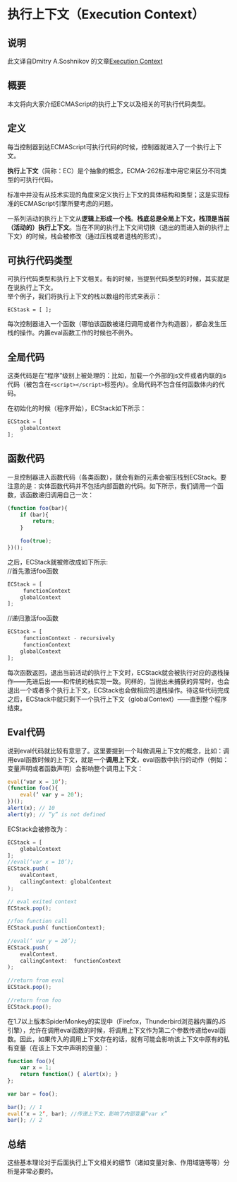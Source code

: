 # 执行上下文（Execution Context）  
## 说明  
此文译自Dmitry A.Soshnikov 的文章[Execution Context](http://dmitrysoshnikov.com/ecmascript/chapter-1-execution-contexts/)  

## 概要  

本文将向大家介绍ECMAScript的执行上下文以及相关的可执行代码类型。  

## 定义  
每当控制器到达ECMAScript可执行代码的时候，控制器就进入了一个执行上下文。  

**执行上下文**（简称：EC）是个抽象的概念，ECMA-262标准中用它来区分不同类型的可执行代码。  

标准中并没有从技术实现的角度来定义执行上下文的具体结构和类型；这是实现标准的ECMAScript引擎所要考虑的问题。  

一系列活动的执行上下文从**逻辑上形成一个栈**。**栈底总是全局上下文，栈顶是当前（活动的）执行上下文**。当在不同的执行上下文间切换（退出的而进入新的执行上下文）的时候，栈会被修改（通过压栈或者退栈的形式）。  

## 可执行代码类型  
可执行代码类型和执行上下文相关。有的时候，当提到代码类型的时候，其实就是在说执行上下文。  
举个例子，我们将执行上下文的栈以数组的形式来表示：

`ECStask = [ ];`  

每次控制器进入一个函数（哪怕该函数被递归调用或者作为构造器），都会发生压栈的操作。内置eval函数工作的时候也不例外。  

## 全局代码  
这类代码是在“程序”级别上被处理的：比如，加载一个外部的js文件或者内联的js代码（被包含在`<script></script>`标签内）。全局代码不包含任何函数体内的代码。  

在初始化的时候（程序开始），ECStack如下所示：  
```javascript
ECStack = [  
    globalContext  
];  
```
## 函数代码  
一旦控制器进入函数代码（各类函数），就会有新的元素会被压栈到ECStack。要注意的是：实体函数代码并不包括内部函数的代码。如下所示，我们调用一个函数，该函数递归调用自己一次： 
```javascript
(function foo(bar){  
    if (bar){  
    	return;  
    }  
  
    foo(true);  
})();
```
之后，ECStack就被修改成如下所示:  
//首先激活foo函数  

```javascript
ECStack = [  
     functionContext  
    globalContext  
];
```

//递归激活foo函数  

```javascript
ECStack = [  
     functionContext - recursively  
     functionContext  
    globalContext  
];
```

每次函数返回，退出当前活动的执行上下文时，ECStack就会被执行对应的退栈操作——先进后出——和传统的栈实现一致。同样的，当抛出未捕获的异常时，也会退出一个或者多个执行上下文，ECStack也会做相应的退栈操作。待这些代码完成之后，ECStack中就只剩下一个执行上下文（globalContext）——直到整个程序结束。  

## Eval代码  
说到eval代码就比较有意思了。这里要提到一个叫做调用上下文的概念，比如：调用eval函数时候的上下文，就是一个**调用上下文**，eval函数中执行的动作（例如：变量声明或者函数声明）会影响整个调用上下文：

```javascript
eval(‘var x = 10’);  
(function foo(){  
    eval(‘ var y = 20’);  
})();  
alert(x); // 10  
alert(y); // ”y” is not defined  
```

ECStack会被修改为： 

```javascript
ECStack = [  
    globalContext  
];  
//eval(‘var x = 10’);  
ECStack.push(  
    evalContext,  
    callingContext: globalContext  
);  
  
// eval exited context  
ECStack.pop();  
  
//foo function call  
ECStack.push( functionContext);  
  
//eval(‘ var y = 20’);  
ECStack.push(  
    evalContext,  
    callingContext:  functionContext  
);  
  
//return from eval  
ECStack.pop();  
  
//return from foo  
ECStack.pop();
```

在1.7以上版本SpiderMonkey的实现中（Firefox，Thunderbird浏览器内置的JS引擎），允许在调用eval函数的时候，将调用上下文作为第二个参数传递给eval函数。因此，如果传入的调用上下文存在的话，就有可能会影响该上下文中原有的私有变量（在该上下文中声明的变量）：  
```javascript
function foo(){  
    var x = 1;  
    return function() { alert(x); }  
};  
  
var bar = foo();  
  
bar(); // 1  
eval(‘x = 2’, bar); //传递上下文，影响了内部变量“var x”  
bar(); // 2
```
## 总结  
这些基本理论对于后面执行上下文相关的细节（诸如变量对象、作用域链等等）分析是非常必要的。  


